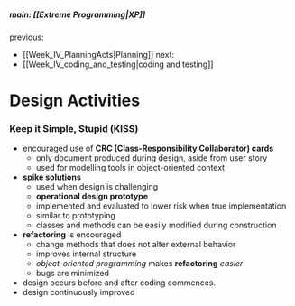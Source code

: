 ##### main: [[Extreme Programming|XP]]
previous:
- [[Week_IV_PlanningActs|Planning]]
next:
- [[Week_IV_coding_and_testing|coding and testing]]

# Design Activities

### Keep it Simple, Stupid (KISS)

- encouraged use of **CRC (Class-Responsibility Collaborator) cards**
	- only document produced during design, aside from user story
	- used for modelling tools in object-oriented context
- **spike solutions**
	- used when design is challenging
	- **operational design prototype** 
	- implemented and evaluated to lower risk when true implementation 
	- similar to prototyping
	- classes and methods can be easily modified during construction
- **refactoring** is encouraged
	- change methods that does not alter external behavior
	- improves internal structure
	- *object-oriented programming* makes **refactoring** *easier*
	- bugs are minimized
- design occurs before and after coding commences.
- design continuously improved